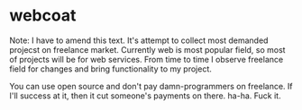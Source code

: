 # webcoat

Note: I have to amend this text.
It's attempt to collect most demanded projecst on freelance market. Currently
web is most popular field, so most of projects will be for web services.
From time to time I observe freelance field for changes and bring functionality
to my project.

You can use open source and don't pay damn-programmers on freelance. If I'll 
success at it, then it cut someone's payments on there. ha-ha. Fuck it.
